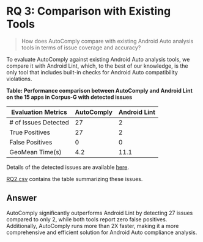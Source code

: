 # RQ 3: Comparison with Existing Tools

> How does AutoComply compare with existing Android Auto analysis tools in terms of issue coverage and accuracy?

To evaluate AutoComply against existing Android Auto analysis tools, we compare it with Android Lint, which, to the best of our knowledge, is the only tool that includes built-in checks for Android Auto compatibility violations. 

**Table: Performance comparison between AutoComply and Android Lint on the 15 apps in Corpus-G with detected issues**

| Evaluation Metrics  | AutoComply | Android Lint |
|---|---|---|
| \# of Issues Detected  | 27 | 2 |
|  True Positives | 27 | 2 |
|  False Positives | 0 | 0 |
|  GeoMean Time(s) | 4.2 | 11.1 |

Details of the detected issues are available [here](https://anonymous.4open.science/r/autocomply/RQs/RQ2/RQ2%20-%20Detailed%20Issues%20Report/).

[RQ2.csv](https://anonymous.4open.science/r/autocomply/RQs/RQ2/RQ2.csv) contains the table summarizing these issues.

## Answer

AutoComply significantly outperforms Android Lint by detecting 27 issues compared to only 2, while both tools report zero false positives. Additionally, AutoComply runs more than 2X faster, making it a more comprehensive and efficient solution for Android Auto compliance analysis.
